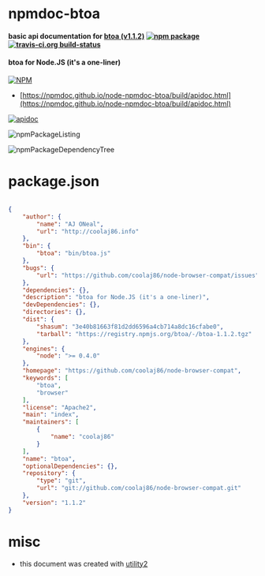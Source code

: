 # npmdoc-btoa

#### basic api documentation for  [btoa (v1.1.2)](https://github.com/coolaj86/node-browser-compat)  [![npm package](https://img.shields.io/npm/v/npmdoc-btoa.svg?style=flat-square)](https://www.npmjs.org/package/npmdoc-btoa) [![travis-ci.org build-status](https://api.travis-ci.org/npmdoc/node-npmdoc-btoa.svg)](https://travis-ci.org/npmdoc/node-npmdoc-btoa)

#### btoa for Node.JS (it's a one-liner)

[![NPM](https://nodei.co/npm/btoa.png?downloads=true&downloadRank=true&stars=true)](https://www.npmjs.com/package/btoa)

- [https://npmdoc.github.io/node-npmdoc-btoa/build/apidoc.html](https://npmdoc.github.io/node-npmdoc-btoa/build/apidoc.html)

[![apidoc](https://npmdoc.github.io/node-npmdoc-btoa/build/screenCapture.buildCi.browser.%252Ftmp%252Fbuild%252Fapidoc.html.png)](https://npmdoc.github.io/node-npmdoc-btoa/build/apidoc.html)

![npmPackageListing](https://npmdoc.github.io/node-npmdoc-btoa/build/screenCapture.npmPackageListing.svg)

![npmPackageDependencyTree](https://npmdoc.github.io/node-npmdoc-btoa/build/screenCapture.npmPackageDependencyTree.svg)



# package.json

```json

{
    "author": {
        "name": "AJ ONeal",
        "url": "http://coolaj86.info"
    },
    "bin": {
        "btoa": "bin/btoa.js"
    },
    "bugs": {
        "url": "https://github.com/coolaj86/node-browser-compat/issues"
    },
    "dependencies": {},
    "description": "btoa for Node.JS (it's a one-liner)",
    "devDependencies": {},
    "directories": {},
    "dist": {
        "shasum": "3e40b81663f81d2dd6596a4cb714a8dc16cfabe0",
        "tarball": "https://registry.npmjs.org/btoa/-/btoa-1.1.2.tgz"
    },
    "engines": {
        "node": ">= 0.4.0"
    },
    "homepage": "https://github.com/coolaj86/node-browser-compat",
    "keywords": [
        "btoa",
        "browser"
    ],
    "license": "Apache2",
    "main": "index",
    "maintainers": [
        {
            "name": "coolaj86"
        }
    ],
    "name": "btoa",
    "optionalDependencies": {},
    "repository": {
        "type": "git",
        "url": "git://github.com/coolaj86/node-browser-compat.git"
    },
    "version": "1.1.2"
}
```



# misc
- this document was created with [utility2](https://github.com/kaizhu256/node-utility2)
